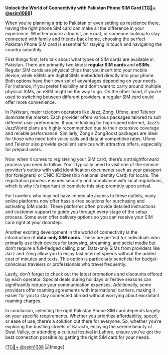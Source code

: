 **Unlock the World of Connectivity with Pakistan Phone SIM Card [[TG💪+ @esim1088](https://t.me/s/esim1088)]**

When you're planning a trip to Pakistan or even setting up residence there, having the right phone SIM card can make all the difference in your experience. Whether you're a tourist, an expat, or someone looking to stay connected with family and friends back home, choosing the perfect Pakistan Phone SIM card is essential for staying in touch and navigating the country smoothly.

First things first, let’s talk about what types of SIM cards are available in Pakistan. There are primarily two kinds: **regular SIM cards** and **eSIMs**. Regular SIM cards are physical chips that you insert into your mobile device, while eSIMs are digital SIMs embedded directly into your phone. Both options have their own set of advantages depending on your needs. For instance, if you prefer flexibility and don’t want to carry around multiple physical SIMs, an eSIM might be the way to go. On the other hand, if you’re used to switching between different providers, a regular SIM card could offer more convenience.

In Pakistan, major telecom operators like Jazz, Zong, Ufone, and Telenor dominate the market. Each provider offers various packages tailored to suit different user preferences. If you’re looking for high-speed internet, Jazz’s JazzWorld plans are highly recommended due to their extensive coverage and reliable performance. Similarly, Zong’s ZongBoost packages are ideal for those who need both voice calls and data at competitive rates. Ufone and Telenor also provide excellent services with attractive offers, especially for prepaid users.

Now, when it comes to registering your SIM card, there’s a straightforward process you need to follow. You’ll typically need to visit one of the service provider’s outlets with valid identification documents such as your passport (for foreigners) or CNIC (Citizenship National Identity Card) for locals. The registration process ensures security and compliance with local regulations, which is why it’s important to complete this step promptly upon arrival.

For travelers who may not have immediate access to these outlets, many online platforms now offer hassle-free solutions for purchasing and activating SIM cards. These platforms often provide detailed instructions and customer support to guide you through every stage of the setup process. Some even offer delivery options so you can receive your SIM card right at your doorstep.

Another exciting development in the world of connectivity is the introduction of **data-only SIM cards**. These are perfect for individuals who primarily use their devices for browsing, streaming, and social media but don’t require a full-fledged calling plan. Data-only SIMs from providers like Jazz and Zong allow you to enjoy fast internet speeds without the added cost of minutes and texts. This option is particularly beneficial for budget-conscious travelers or professionals who travel frequently.

Lastly, don’t forget to check out the latest promotions and discounts offered by each operator. Special deals during holidays or festive seasons can significantly reduce your communication expenses. Additionally, some providers offer roaming agreements with international carriers, making it easier for you to stay connected abroad without worrying about exorbitant roaming charges.

In conclusion, selecting the right Pakistan Phone SIM card depends largely on your specific requirements. Whether you prioritize affordability, speed, or ease of use, there’s a solution out there for everyone. So, whether you’re exploring the bustling streets of Karachi, enjoying the serene beauty of Swat Valley, or attending a cultural festival in Lahore, ensure you’ve got the best connection possible by getting the right SIM card for your needs.

[[TG💪+ @esim1088](https://t.me/s/esim1088) ![Image](https://i.postimg.cc/Y0z9fWf4/image.png)]